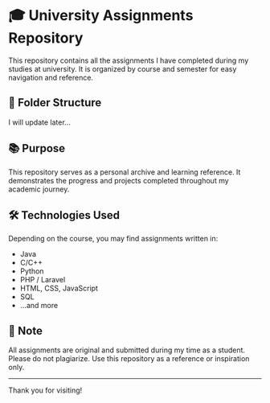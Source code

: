 # 🎓 University Assignments Repository

This repository contains all the assignments I have completed during my studies at university. It is organized by course and semester for easy navigation and reference.

## 📁 Folder Structure
 
I will update later...

## 📚 Purpose

This repository serves as a personal archive and learning reference. It demonstrates the progress and projects completed throughout my academic journey.

## 🛠️ Technologies Used

Depending on the course, you may find assignments written in:

- Java
- C/C++
- Python
- PHP / Laravel
- HTML, CSS, JavaScript
- SQL
- ...and more

## 📌 Note

All assignments are original and submitted during my time as a student. Please do not plagiarize. Use this repository as a reference or inspiration only.

---

Thank you for visiting!
